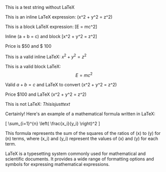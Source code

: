 This is a test string without LaTeX

This is an inline LaTeX expression: \(x^2 + y^2 = z^2\)

This is a block LaTeX expression: \[E = mc^2\]

Inline \(a + b = c\) and block \[x^2 + y^2 = z^2\]

Price is $50 and $ 100

This is a valid inline LaTeX: $x^2 + y^2 = z^2$

This is a valid block LaTeX: $$E = mc^2$$

Valid $a + b = c$ and LaTeX to convert \(x^2 + y^2 = z^2\)

Price $100 and LaTeX \(x^2 + y^2 = z^2\)

This is not LaTeX: $This is just text$

Certainly! Here's an example of a mathematical formula written in LaTeX:

\[
\sum_{i=1}^{n} \left( \frac{x_i}{y_i} \right)^2
\]
    
This formula represents the sum of the squares of the ratios of \(x\) to \(y\) for \(n\) terms, where \(x_i\) and \(y_i\) represent the values of \(x\) and \(y\) for each term.

LaTeX is a typesetting system commonly used for mathematical and scientific documents. It provides a wide range of formatting options and symbols for expressing mathematical expressions.